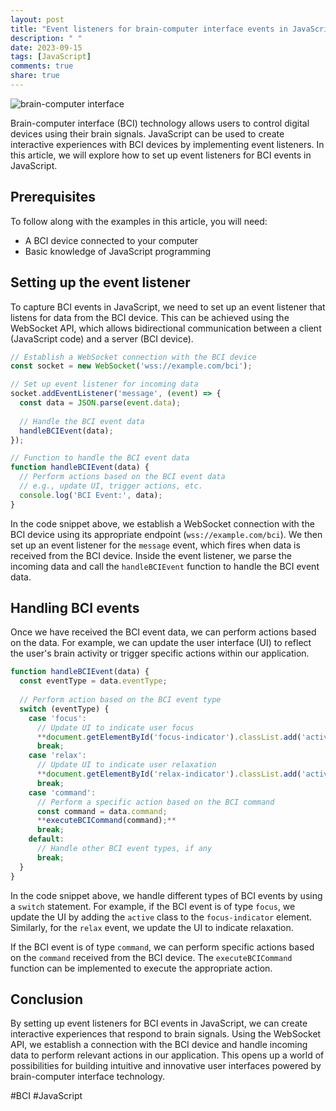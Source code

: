 ```yaml
---
layout: post
title: "Event listeners for brain-computer interface events in JavaScript"
description: " "
date: 2023-09-15
tags: [JavaScript]
comments: true
share: true
---
```


![brain-computer interface](https://example.com/brain-interface.jpg)

Brain-computer interface (BCI) technology allows users to control digital devices using their brain signals. JavaScript can be used to create interactive experiences with BCI devices by implementing event listeners. In this article, we will explore how to set up event listeners for BCI events in JavaScript.

## Prerequisites

To follow along with the examples in this article, you will need:

- A BCI device connected to your computer
- Basic knowledge of JavaScript programming

## Setting up the event listener

To capture BCI events in JavaScript, we need to set up an event listener that listens for data from the BCI device. This can be achieved using the WebSocket API, which allows bidirectional communication between a client (JavaScript code) and a server (BCI device).

```javascript
// Establish a WebSocket connection with the BCI device
const socket = new WebSocket('wss://example.com/bci');

// Set up event listener for incoming data
socket.addEventListener('message', (event) => {
  const data = JSON.parse(event.data);
  
  // Handle the BCI event data
  handleBCIEvent(data);
});

// Function to handle the BCI event data
function handleBCIEvent(data) {
  // Perform actions based on the BCI event data
  // e.g., update UI, trigger actions, etc.
  console.log('BCI Event:', data);
}
```

In the code snippet above, we establish a WebSocket connection with the BCI device using its appropriate endpoint (`wss://example.com/bci`). We then set up an event listener for the `message` event, which fires when data is received from the BCI device. Inside the event listener, we parse the incoming data and call the `handleBCIEvent` function to handle the BCI event data.

## Handling BCI events

Once we have received the BCI event data, we can perform actions based on the data. For example, we can update the user interface (UI) to reflect the user's brain activity or trigger specific actions within our application.

```javascript
function handleBCIEvent(data) {
  const eventType = data.eventType;
  
  // Perform action based on the BCI event type
  switch (eventType) {
    case 'focus':
      // Update UI to indicate user focus
      **document.getElementById('focus-indicator').classList.add('active');**
      break;
    case 'relax':
      // Update UI to indicate user relaxation
      **document.getElementById('relax-indicator').classList.add('active');**
      break;
    case 'command':
      // Perform a specific action based on the BCI command
      const command = data.command;
      **executeBCICommand(command);**
      break;
    default:
      // Handle other BCI event types, if any
      break;
  }
}
```

In the code snippet above, we handle different types of BCI events by using a `switch` statement. For example, if the BCI event is of type `focus`, we update the UI by adding the `active` class to the `focus-indicator` element. Similarly, for the `relax` event, we update the UI to indicate relaxation.

If the BCI event is of type `command`, we can perform specific actions based on the `command` received from the BCI device. The `executeBCICommand` function can be implemented to execute the appropriate action.

## Conclusion

By setting up event listeners for BCI events in JavaScript, we can create interactive experiences that respond to brain signals. Using the WebSocket API, we establish a connection with the BCI device and handle incoming data to perform relevant actions in our application. This opens up a world of possibilities for building intuitive and innovative user interfaces powered by brain-computer interface technology.

#BCI #JavaScript